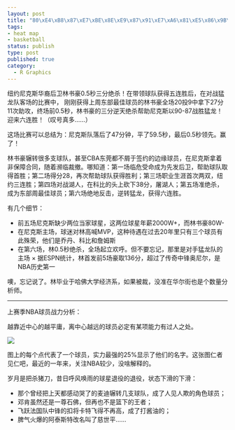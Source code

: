 ```yaml
--- 
layout: post
title: "80\xE4\xB8\x87\xE7\xBE\x8E\xE9\x87\x91\xE7\xA6\x81\xE5\x86\x9B\xE6\x95\x99\xE5\xA4\xB4\xEF\xBC\x8C\xE6\x9E\x97\xE4\xB9\xA6\xE8\xB1\xAA"
tags: 
- heat map
- basketball
status: publish
type: post
published: true
category:
  - R Graphics
---
```

纽约尼克斯华裔后卫林书豪0.5秒三分绝杀！在带领球队获得五连胜后，在对战猛龙队客场的比赛中，
刚刚获得上周东部最佳球员的林书豪全场20投9中拿下27分11次助攻，终场前0.5秒，林书豪的三分逆天绝杀帮助尼克斯以90-87战胜猛龙！迎来六连胜！（叹号真多……）


这场比赛可以总结为：尼克斯队落后了47分钟，平了59.5秒，最后0.5秒领先。赢了！


林书豪辗转很多支球队，甚至CBA东莞都不屑于签约的边缘球员，在尼克斯拿着非保障合同，随着濒临裁撤。哪知道：第一场临危受命成为先发后卫，帮助球队取得首胜；第二场得分28，再次帮助球队获得胜利；第三场职业生涯首次两双，纽约三连胜；第四场对战湖人，在科比的头上砍下38分，屠湖人；第五场准绝杀，成为东部周最佳球员；第六场绝地反击，逆转猛龙，获得六连胜。


有几个细节：

* 前五场尼克斯缺少两位当家球星，这两位球星年薪2000W+，而林书豪80W-
* 在尼克斯主场，球迷对林高喊MVP，这种待遇在过去20年里只有三个球员有此殊荣，他们是乔丹、科比和詹姆斯
* 在第六场，林0.5秒绝杀，全场起立欢呼。但不要忘记，那里是对手猛龙队的主场
× 据ESPN统计，林首发前5场豪取136分，超过了传奇中锋奥尼尔，是NBA历史第一


噢，忘记说了。林毕业于哈佛大学经济系，如果被裁，没准在华尔街也是个数量分析师。

*****

上赛季NBA球员战力分析：

越靠近中心的越平庸，离中心越远的球员必定有某项能力有过人之处。

![](http://i.imgur.com/6vsGM.png)


图上的每个点代表了一个球员，实力最强的25%显示了他们的名字。这张图仁者见仁吧，最近的一年来，关注NBA较少，没啥解释的。

岁月是把杀猪刀，昔日呼风唤雨的球星退役的退役，状态下滑的下滑：

*  那个曾经把上天都感动哭了的麦迪辗转几支球队，成了人见人欺的角色球员；
*  邓肯虽然还是一尊石佛，但再也不是篮下的王者；
*  飞跃法国队中锋的扣将卡特飞得不再高，成了打酱油的；
*  脾气火爆的阿泰斯特改名叫了慈世平……

